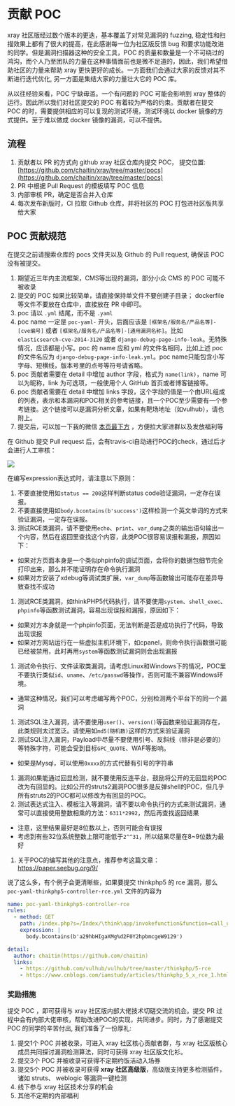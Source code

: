 # 贡献 POC

xray 社区版经过数个版本的更迭，基本覆盖了对常见漏洞的 fuzzing, 稳定性和扫描效果上都有了很大的提高，在此感谢每一位为社区版反馈 bug 和要求功能改进的同学。但是漏洞扫描器这种的安全工具，POC 的质量和数量是一个不可绕过的鸿沟，而个人乃至团队的力量在这种事情面前也是微不足道的，因此，我们希望借助社区的力量来帮助 xray 更快更好的成长。一方面我们会通过大家的反馈对其不断进行迭代优化, 另一方面是集结大家的力量壮大它的 POC 库。

从以往经验来看，POC 宁缺毋滥。一个有问题的 POC 可能会影响到 xray 整体的运行。因此所以我们对社区提交的 POC 有着较为严格的约束。贡献者在提交 POC 的时，需要提供相应的可以复现的测试环境，测试环境以 docker 镜像的方式提供。至于难以做成 docker 镜像的漏洞，可以不提供。

## 流程

1. 贡献者以 PR 的方式向 github xray 社区仓库内提交 POC， 提交位置: [https://github.com/chaitin/xray/tree/master/pocs](https://github.com/chaitin/xray/tree/master/pocs)
2. PR 中根据 Pull Request 的模板填写 POC 信息
3. 内部审核 PR，确定是否合并入仓库
4. 每次发布新版时，CI 拉取 Github 仓库，并将社区的 POC 打包进社区版共享给大家

## POC 贡献规范

在提交之前请搜索仓库的 pocs 文件夹以及 Github 的 Pull request, 确保该 POC 没有被提交。

1. 期望近三年内主流框架，CMS等出现的漏洞，部分小众 CMS 的 POC 可能不被收录
1. 提交的 POC 如果比较简单，请直接保持单文件不要创建子目录； dockerfile 等文件不要放在仓库中，直接放在 PR 中即可。
1. poc 请以 `.yml` 结尾，而不是 `.yaml`
1. poc name 一定是 `poc-yaml-` 开头，后面应该是 `[框架名/服务名/产品名等]-[cve编号]` 或者 `[框架名/服务名/产品名等]-[通用漏洞名称]`。比如 `elasticsearch-cve-2014-3120` 或者 `django-debug-page-info-leak`。无特殊情况，应该都是小写。poc 的 name 应和 yml 的文件名相同，比如上述 poc 的文件名应为 `django-debug-page-info-leak.yml`。poc name只能包含小写字母、短横线，版本号里的点号等符号请省略。
1. poc 贡献者需要在 detail 中增加 author 字段，格式为 `name(link)`，name 可以为昵称，link 为可选项，一般使用个人 GitHub 首页或者博客链接等。
1. poc 贡献者需要在 detail 中增加 links 字段，这个字段的值是一个由URL组成的列表，表示和本漏洞和POC相关的参考链接，且一个POC至少需要有一个参考链接。这个链接可以是漏洞分析文章，如果有靶场地址（如vulhub），请也附上。
1. 提交后，可以加一下我的微信 [本页最下方](https://chaitin.github.io/xray/#/guide/feedback) ，方便拉大家进群以及发放福利等

在 Github 提交 Pull request 后，会有travis-ci自动进行POC的check，通过后才会进行人工审核：

![](https://chaitin.github.io/xray/assets/pr.png)

在编写expression表达式时，请注意以下原则：

1. 不要直接使用如`status == 200`这样判断status code验证漏洞，一定存在误报。
1. 不要直接使用如`body.bcontains(b'success')`这样检测一个英文单词的方式来验证漏洞，一定存在误报。
1. 测试RCE类漏洞，请不要使用`echo`、`print`、`var_dump`之类的输出语句输出一个内容，然后在返回里查找这个内容，此类POC很容易误报和漏报，原因如下：
  - 如果对方页面本身是一个类似phpinfo的调试页面，会将你的数据包细节完全打印出来，那么并不能证明存在命令执行漏洞
  - 如果对方安装了xdebug等调试类扩展，`var_dump`等函数输出可能存在差异导致查找不成功
1.  测试RCE类漏洞，如thinkPHP5代码执行，请不要使用`system`、`shell_exec`、`phpinfo`等函数测试漏洞，容易出现误报和漏报，原因如下：
  - 如果对方本身就是一个phpinfo页面，无法判断是否是成功执行了代码，导致出现误报
  - 如果对方网站运行在一些虚拟主机环境下，如cpanel，则命令执行函数很可能已经被禁用，此时再用`system`等函数测试漏洞则会出现漏报
1. 测试命令执行、文件读取类漏洞，请考虑Linux和Windows下的情况，POC里不要执行类似`id`、`uname`、`/etc/passwd`等操作，否则可能不兼容Windows环境。
  - 通常这种情况，我们可以考虑编写两个POC，分别检测两个平台下的同一个漏洞
1. 测试SQL注入漏洞，请不要使用`user()`、`version()`等函数来验证漏洞存在，此类规则太过宽泛。请使用如`md5(随机数)`这样的方式来验证漏洞
1. 测试SQL注入漏洞，Payload中尽量不要使用引号、反斜线（除非是必要的）等特殊字符，可能会受到目标`GPC_QUOTE`、WAF等影响。
  - 如果是Mysql，可以使用`0xxxx`的方式代替有引号的字符串
1. 漏洞如果能通过回显检测，就不要使用反连平台，鼓励将公开的无回显的POC改为有回显的。比如公开的struts2漏洞POC很多是反弹shell的POC，但几乎所有struts2的POC都可以修改为有回显的POC。
1. 测试表达式注入、模板注入等漏洞，请不要以命令执行的方式来测试漏洞，通常可以直接使用整数相乘的方法：`6311*2992`，然后再查找返回结果
  - 注意，这里结果最好是8位数以上，否则可能会有误报
  - 考虑到有些32位系统整数上限可能低于`2^^31`，所以结果尽量在8~9位数为最好
1. 关于POC的编写其他的注意点，推荐参考这篇文章：<https://paper.seebug.org/9/>

说了这么多，有个例子会更清晰些，如果要提交 thinkphp5 的 rce 漏洞，那么 `poc-yaml-thinkphp5-controller-rce.yml` 文件的内容为

```yaml
name: poc-yaml-thinkphp5-controller-rce
rules:
  - method: GET
    path: /index.php?s=/Index/\think\app/invokefunction&function=call_user_func_array&vars[0]=printf&vars[1][]=a29hbHIgaXMg%25%25d2F0Y2hpbmcgeW91
    expression: |
      body.bcontains(b'a29hbHIgaXMg%d2F0Y2hpbmcgeW9129')

detail:
  author: chaitin(https://github.com/chaitin)
  links: 
    - https://github.com/vulhub/vulhub/tree/master/thinkphp/5-rce
    - https://www.cnblogs.com/iamstudy/articles/thinkphp_5_x_rce_1.html
```

### 奖励措施

提交 POC ，即可获得与 xray 社区版内部大佬技术切磋交流的机会。提交 PR 过程中会有内部大佬审核，帮助改进POC的实现，共同进步。同时，为了感谢提交 POC 的同学的辛苦付出, 我们准备了一份厚礼: 

1. 提交1个 POC 并被收录，可进入 xray 社区核心贡献者群，与 xray 社区版核心成员共同探讨漏洞检测算法，同时可获得 xray 社区版文化衫。
1. 提交3个 POC 并被收录可获得不定期约饭活动入场券
1. 提交5个 POC 并被收录可获得 **xray 社区高级版**，高级版支持更多检测插件，诸如 struts、 weblogic 等漏洞一键检测
1. 线下参与 xray 社区技术分享的机会
1. 其他不定期的内部福利

